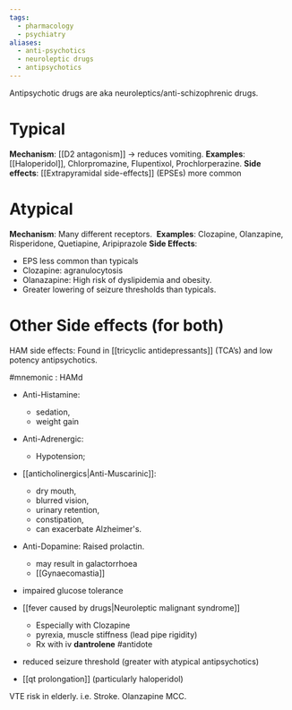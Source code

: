 ```yaml
---
tags:
  - pharmacology
  - psychiatry
aliases:
  - anti-psychotics
  - neuroleptic drugs
  - antipsychotics
---
```

Antipsychotic drugs are aka neuroleptics/anti-schizophrenic drugs. 

# Typical
**Mechanism**: [[D2 antagonism]] -> reduces vomiting.
**Examples**: [[Haloperidol]], Chlorpromazine, Flupentixol, Prochlorperazine. 
**Side effects**: [[Extrapyramidal side-effects]] (EPSEs) more common

# Atypical
**Mechanism**: Many different receptors.  
**Examples**: Clozapine, Olanzapine, Risperidone, Quetiapine, Aripiprazole
**Side Effects**: 
- EPS less common than typicals
- Clozapine: agranulocytosis 
- Olanazapine: High risk of dyslipidemia and obesity.
- Greater lowering of seizure thresholds than typicals.

# Other Side effects (for both)
HAM side effects: Found in [[tricyclic antidepressants]] (TCA’s) and low potency antipsychotics. 

#mnemonic : HAMd
- Anti-Histamine: 
	- sedation, 
	- weight gain
- Anti-Adrenergic: 
	- Hypotension;
- [[anticholinergics|Anti-Muscarinic]]: 
	- dry mouth, 
	- blurred vision, 
	- urinary retention, 
	- constipation, 
	- can exacerbate Alzheimer's.
- Anti-Dopamine: Raised prolactin. 
    - may result in galactorrhoea
    - [[Gynaecomastia]]

- impaired glucose tolerance
- [[fever caused by drugs|Neuroleptic malignant syndrome]]
	- Especially with Clozapine
	- pyrexia, muscle stiffness (lead pipe rigidity)
	- Rx with iv **dantrolene** #antidote 
- reduced seizure threshold (greater with atypical antipsychotics)
- [[qt prolongation]] (particularly haloperidol)

VTE risk in elderly. i.e. Stroke. Olanzapine MCC.


